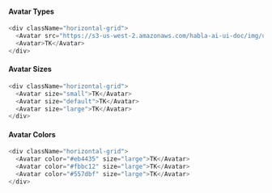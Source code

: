 <h4>Avatar Types</h4>

```js
<div className="horizontal-grid">
  <Avatar src="https://s3-us-west-2.amazonaws.com/habla-ai-ui-doc/img/user-avatar.jpg" />
  <Avatar>TK</Avatar>
</div>
```
<h4>Avatar Sizes</h4>

```js
<div className="horizontal-grid">
  <Avatar size="small">TK</Avatar>
  <Avatar size="default">TK</Avatar>
  <Avatar size="large">TK</Avatar>
</div>
```
<h4>Avatar Colors</h4>

```js
<div className="horizontal-grid">
  <Avatar color="#eb4435" size="large">TK</Avatar>
  <Avatar color="#fbbc12" size="large">TK</Avatar>
  <Avatar color="#557dbf" size="large">TK</Avatar>
</div>
```
